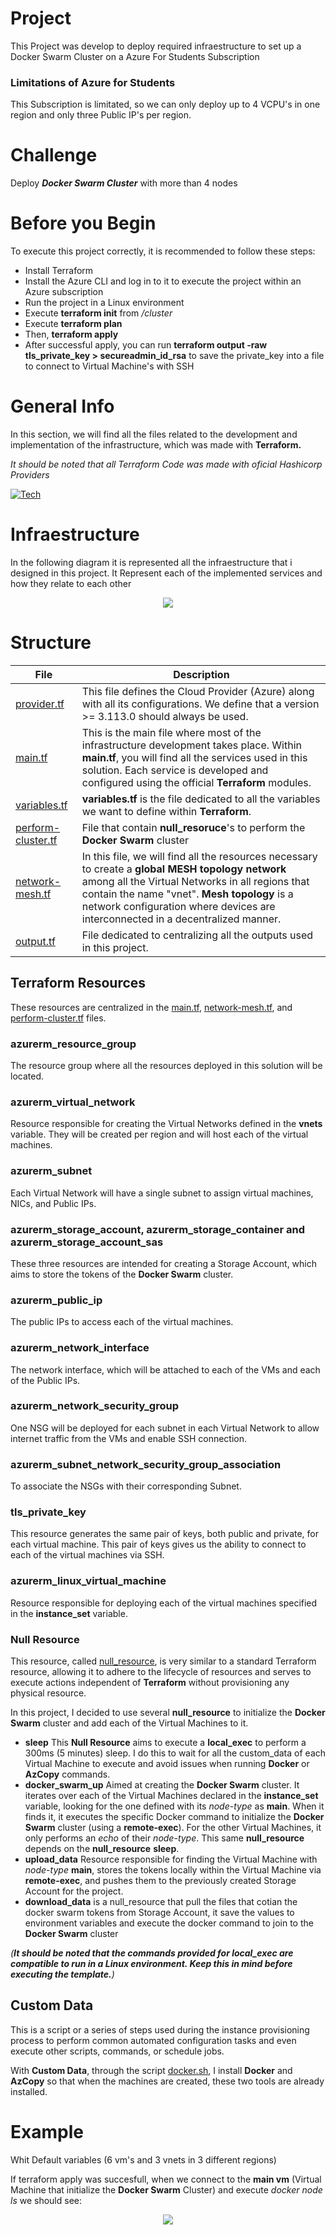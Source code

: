 # Project
This Project was develop to deploy required infraestructure to set up a Docker Swarm Cluster on a Azure For Students Subscription

### Limitations of Azure for Students

This Subscription is limitated, so we can only deploy up to 4 VCPU's in one region and only three Public IP's per region.

# Challenge
Deploy ***Docker Swarm Cluster*** with more than 4 nodes

# Before you Begin

To execute this project correctly, it is recommended to follow these steps:

+ Install Terraform
+ Install the Azure CLI and log in to it to execute the project within an Azure subscription
+ Run the project in a Linux environment
+ Execute **terraform init** from */cluster*
+ Execute **terraform plan**
+ Then, **terraform apply**
+ After successful apply, you can run **terraform output -raw tls_private_key > secureadmin_id_rsa** to save the private_key into a file to connect to Virtual Machine's with SSH

# General Info

In this section, we will find all the files related to the development and implementation of the infrastructure, which was made with **Terraform.**

*It should be noted that all Terraform Code was made with oficial Hashicorp Providers*


[![Tech](https://skillicons.dev/icons?i=azure,terraform,bash,docker&perline=4)](https://skillicons.dev)

# Infraestructure

In the following diagram it is represented all the infraestructure that i designed in this project.
It Represent each of the implemented services and how they relate to each other 



<div align="center">
  <img src="images/docker-swarm-cluster-final.drawio.png">
</div>


# Structure

| File                                                                                                            | Description |
|-----------------------------------------------------------------------------------------------------------------|-------------|
|[provider.tf](provider.tf)                                                                                        |     This file defines the Cloud Provider (Azure) along with all its configurations. We define that a version >= 3.113.0 should always be used.   |
|[main.tf](main.tf)                                                                                               |     This is the main file where most of the infrastructure development takes place. Within **main.tf**, you will find all the services used in this solution. Each service is developed and configured using the official **Terraform** modules.     |
|[variables.tf](variables.tf)                                                                                     |     **variables.tf** is the file dedicated to all the variables we want to define within **Terraform**.     |
|[perform-cluster.tf](perform-cluster.tf)                                                                         |    File that contain **null_resoruce**'s to perform the **Docker Swarm** cluster     |
|[network-mesh.tf](network-mesh.tf)                                                                               |     In this file, we will find all the resources necessary to create a **global MESH topology network** among all the Virtual Networks in all regions that contain the name "vnet". **Mesh topology** is a network configuration where devices are interconnected in a decentralized manner.    |
|[output.tf](output.tf)                                                                                           |     File dedicated to centralizing all the outputs used in this project.     |

## Terraform Resources 

These resources are centralized in the [main.tf](main.tf), [network-mesh.tf](network-mesh.tf), and [perform-cluster.tf](perform-cluster.tf) files.
### azurerm_resource_group
The resource group where all the resources deployed in this solution will be located.

### azurerm_virtual_network
Resource responsible for creating the Virtual Networks defined in the **vnets** variable. They will be created per region and will host each of the virtual machines.

### azurerm_subnet
Each Virtual Network will have a single subnet to assign virtual machines, NICs, and Public IPs.

### azurerm_storage_account, azurerm_storage_container and azurerm_storage_account_sas
These three resources are intended for creating a Storage Account, which aims to store the tokens of the **Docker Swarm** cluster.

### azurerm_public_ip
The public IPs to access each of the virtual machines.

### azurerm_network_interface
The network interface, which will be attached to each of the VMs and each of the Public IPs.

### azurerm_network_security_group
One NSG will be deployed for each subnet in each Virtual Network to allow internet traffic from the VMs and enable SSH connection.

### azurerm_subnet_network_security_group_association
To associate the NSGs with their corresponding Subnet.

### tls_private_key
This resource generates the same pair of keys, both public and private, for each virtual machine. This pair of keys gives us the ability to connect to each of the virtual machines via SSH.

### azurerm_linux_virtual_machine
Resource responsible for deploying each of the virtual machines specified in the **instance_set** variable.

### Null Resource

This resource, called [null_resource](https://registry.terraform.io/providers/hashicorp/null/latest/docs/resources/resource), is very similar to a standard Terraform resource, allowing it to adhere to the lifecycle of resources and serves to execute actions independent of **Terraform** without provisioning any physical resource.

In this project, I decided to use several **null_resource** to initialize the **Docker Swarm** cluster and add each of the Virtual Machines to it.

+ **sleep** This **Null Resource** aims to execute a **local_exec** to perform a 300ms (5 minutes) sleep. I do this to wait for all the custom_data of each Virtual Machine to execute and avoid issues when running **Docker** or **AzCopy** commands.
+ **docker_swarm_up** Aimed at creating the **Docker Swarm** cluster. It iterates over each of the Virtual Machines declared in the **instance_set** variable, looking for the one defined with its *node-type* as **main**. When it finds it, it executes the specific Docker command to initialize the **Docker Swarm** cluster (using a **remote-exec**). For the other Virtual Machines, it only performs an *echo* of their *node-type*. This same **null_resource** depends on the **null_resource** **sleep**.
+ **upload_data** Resource responsible for finding the Virtual Machine with *node-type* **main**, stores the tokens locally within the Virtual Machine via **remote-exec**, and pushes them to the previously created Storage Account for the project. 
+ **download_data** is a null_resource that pull the files that cotian the docker swarm tokens from Storage Account, it save the values to environment variables and execute the docker command to join to the **Docker Swarm** cluster

 *(**It should be noted that the commands provided for local_exec are compatible to run in a Linux environment. Keep this in mind before executing the template.**)*

## Custom Data

This is a script or a series of steps used during the instance provisioning process to perform common automated configuration tasks and even execute other scripts, commands, or schedule jobs.

With **Custom Data**, through the script [docker.sh](/cluster/custom_data/docker.sh), I install **Docker** and **AzCopy** so that when the machines are created, these two tools are already installed.

# Example
Whit Default variables (6 vm's and 3 vnets in 3 different regions)

If terraform apply was succesfull, when we connect to the **main vm** (Virtual Machine that initialize the **Docker Swarm** Cluster) and execute *docker node ls* we should see:

<div align="center">
  <img src="images/image.png">
</div>